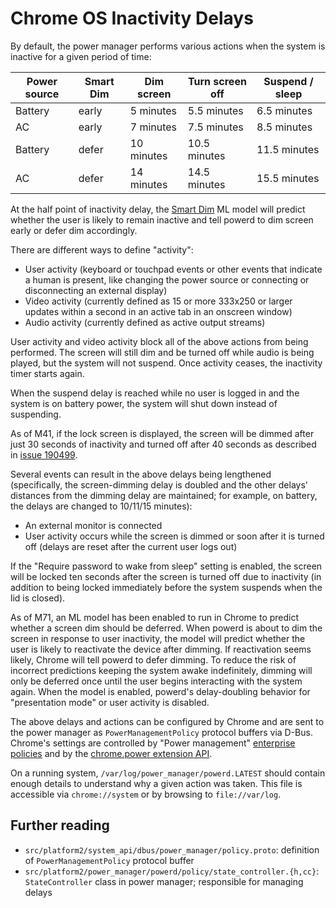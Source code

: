# Chrome OS Inactivity Delays

By default, the power manager performs various actions when the system is
inactive for a given period of time:

| Power source | Smart Dim | Dim screen | Turn screen off | Suspend / sleep |
|--------------|-----------|------------|-----------------|-----------------|
| Battery      | early     |  5 minutes |  5.5 minutes    |  6.5 minutes    |
| AC           | early     |  7 minutes |  7.5 minutes    |  8.5 minutes    |
| Battery      | defer     | 10 minutes | 10.5 minutes    | 11.5 minutes    |
| AC           | defer     | 14 minutes | 14.5 minutes    | 15.5 minutes    |

At the half point of inactivity delay, the [Smart Dim] ML model will predict
whether the user is likely to remain inactive and tell powerd to dim screen
early or defer dim accordingly.

There are different ways to define "activity":

-   User activity (keyboard or touchpad events or other events that indicate a
    human is present, like changing the power source or connecting or
    disconnecting an external display)
-   Video activity (currently defined as 15 or more 333x250 or larger updates
    within a second in an active tab in an onscreen window)
-   Audio activity (currently defined as active output streams)

User activity and video activity block all of the above actions from being
performed. The screen will still dim and be turned off while audio is being
played, but the system will not suspend. Once activity ceases, the inactivity
timer starts again.

When the suspend delay is reached while no user is logged in and the system is
on battery power, the system will shut down instead of suspending.

As of M41, if the lock screen is displayed, the screen will be dimmed after just
30 seconds of inactivity and turned off after 40 seconds as described in [issue
190499].

Several events can result in the above delays being lengthened (specifically,
the screen-dimming delay is doubled and the other delays' distances from the
dimming delay are maintained; for example, on battery, the delays are changed to
10/11/15 minutes):

-   An external monitor is connected
-   User activity occurs while the screen is dimmed or soon after it is turned
    off (delays are reset after the current user logs out)

If the "Require password to wake from sleep" setting is enabled, the screen will
be locked ten seconds after the screen is turned off due to inactivity (in
addition to being locked immediately before the system suspends when the lid is
closed).

As of M71, an ML model has been enabled to run in Chrome to predict whether a
screen dim should be deferred. When powerd is about to dim the screen in
response to user inactivity, the model will predict whether the user is likely
to reactivate the device after dimming. If reactivation seems likely, Chrome
will tell powerd to defer dimming. To reduce the risk of incorrect predictions
keeping the system awake indefinitely, dimming will only be deferred once until
the user begins interacting with the system again. When the model is enabled,
powerd's delay-doubling behavior for "presentation mode" or user activity is
disabled.

The above delays and actions can be configured by Chrome and are sent to the
power manager as `PowerManagementPolicy` protocol buffers via D-Bus. Chrome's
settings are controlled by "Power management" [enterprise policies] and by the
[chrome.power extension API].

On a running system, `/var/log/power_manager/powerd.LATEST` should contain
enough details to understand why a given action was taken. This file is
accessible via `chrome://system` or by browsing to `file://var/log`.

## Further reading

-   `src/platform2/system_api/dbus/power_manager/policy.proto`: definition of
    `PowerManagementPolicy` protocol buffer
-   `src/platform2/power_manager/powerd/policy/state_controller.{h,cc}`:
    `StateController` class in power manager; responsible for managing delays

[issue 190499]: https://crbug.com/190499
[enterprise policies]: https://cloud.google.com/docs/chrome-enterprise/policies
[chrome.power extension API]: https://developer.chrome.com/extensions/power.html
[Smart Dim]: https://chromium.googlesource.com/chromium/src/+/HEAD/chrome/browser/ash/power/ml/smart_dim
